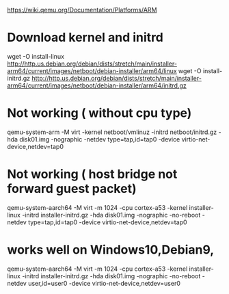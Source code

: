 https://wiki.qemu.org/Documentation/Platforms/ARM

# Download kernel and initrd
wget -O install-linux http://http.us.debian.org/debian/dists/stretch/main/installer-arm64/current/images/netboot/debian-installer/arm64/linux
wget -O install-initrd.gz http://http.us.debian.org/debian/dists/stretch/main/installer-arm64/current/images/netboot/debian-installer/arm64/initrd.gz

# Not working ( without cpu type)
qemu-system-arm -M virt  -kernel netboot/vmlinuz -initrd netboot/initrd.gz -hda disk01.img -nographic -netdev type=tap,id=tap0 -device virtio-net-device,netdev=tap0


# Not working ( host bridge not forward guest packet)
qemu-system-aarch64 -M virt -m 1024 -cpu cortex-a53 -kernel installer-linux -initrd installer-initrd.gz -hda disk01.img -nographic -no-reboot -netdev type=tap,id=tap0 -device virtio-net-device,netdev=tap0

# works well on Windows10,Debian9,
qemu-system-aarch64 -M virt -m 1024 -cpu cortex-a53 -kernel installer-linux -initrd installer-initrd.gz -hda disk01.img -nographic -no-reboot -netdev user,id=user0 -device virtio-net-device,netdev=user0


